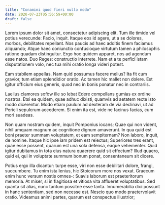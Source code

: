 ```yaml
---
title: "Conamini quod fieri nullo modo"
date: 2020-07-23T05:56:59+00:00
draft: false
---
```


Lorem ipsum dolor sit amet, consectetur adipiscing elit. Tum ille timide vel
potius verecunde: Facio, inquit. Itaque eos id agere, ut a se dolores, morbos,
debilitates repellant. Nos paucis ad haec additis finem faciamus aliquando;
Atque haec coniunctio confusioque virtutum tamen a philosophis ratione quadam
distinguitur. Ergo hoc quidem apparet, nos ad agendum esse natos. Duo Reges:
constructio interrete. Nam et a te perfici istam disputationem volo, nec tua
mihi oratio longa videri potest.

Eam stabilem appellas. Nam quid possumus facere melius? Ita fit cum gravior,
tum etiam splendidior oratio. Ac tamen hic mallet non dolere. Est igitur
officium eius generis, quod nec in bonis ponatur nec in contrariis.

Laelius clamores sofòw ille so lebat Edere compellans gumias ex ordine nostros.
Etsi ea quidem, quae adhuc dixisti, quamvis ad aetatem recte isto modo
dicerentur. Modo etiam paulum ad dexteram de via declinavi, ut ad Pericli
sepulcrum accederem. Si enim ita est, vide ne facinus facias, cum mori suadeas.

Non quam nostram quidem, inquit Pomponius iocans; Quae qui non vident, nihil
umquam magnum ac cognitione dignum amaverunt. In qua quid est boni praeter
summam voluptatem, et eam sempiternam? Non laboro, inquit, de nomine. Itaque
hic ipse iam pridem est reiectus; Superiores tres erant, quae esse possent,
quarum est una sola defensa, eaque vehementer. Quid igitur dubitamus in tota
eius natura quaerere quid sit effectum? Illud quaero, quid ei, qui in voluptate
summum bonum ponat, consentaneum sit dicere.

Potius ergo illa dicantur: turpe esse, viri non esse debilitari dolore, frangi,
succumbere. Tu enim ista lenius, hic Stoicorum more nos vexat. Graecum enim
hunc versum nostis omnes-: Suavis laborum est praeteritorum memoria. At miser,
si in flagitiosa et vitiosa vita afflueret voluptatibus. Sed quanta sit alias,
nunc tantum possitne esse tanta. Innumerabilia dici possunt in hanc sententiam,
sed non necesse est. Nescio quo modo praetervolavit oratio. Videamus animi
partes, quarum est conspectus illustrior;
